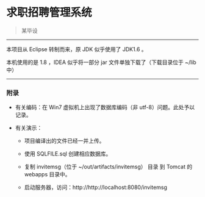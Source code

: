 # 求职招聘管理系统 

> 某毕设

---

本项目从 Eclipse 转制而来，原 JDK 似乎使用了 JDK1.6 。

本机使用的是 1.8 ，IDEA 似乎将一部分 jar 文件单独下载了（下载目录位于 ~/lib 中）

---

### 附录

* 有关编码：在 Win7 虚拟机上出现了数据库编码（非 utf-8）问题。此处予以记录。

* 有关演示：

  * 项目编译出的文件已经一并上传。
  
  * 使用 SQLFILE.sql 创建相应数据库。
  
  * 复制 invitemsg（位于 ~/out/artifacts/invitemsg） 目录 到 Tomcat 的 webapps 目录中。
  
  * 启动服务器，访问：http://http://localhost:8080/invitemsg